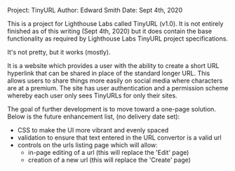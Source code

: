 Project: TinyURL
Author: Edward Smith
Date: Sept 4th, 2020

This is a project for Lighthouse Labs called TinyURL (v1.0). It is not entirely finished as of this writing (Sept 4th, 2020) but it does contain the base functionality as required by Lighthouse Labs TinyURL project specifications. 

It's not pretty, but it works (mostly).

It is a website which provides a user with the ability to create a short URL hyperlink that can be shared in place of the standard longer URL. This allows users to share things more easily on social media where characters are at a premium. The site has user authentication and a permission scheme whereby each user only sees TinyURLs for only their sites. 

The goal of further development is to move toward a one-page solution. Below is the future enhancement list, (no delivery date set):
- CSS to make the UI more vibrant and evenly spaced
- validation to ensure that text entered in the URL convertor is a valid url 
- controls on the urls listing page which will allow:
  - in-page editing of a url (this will replace the 'Edit' page)
  - creation of a new url (this will replace the 'Create' page)


